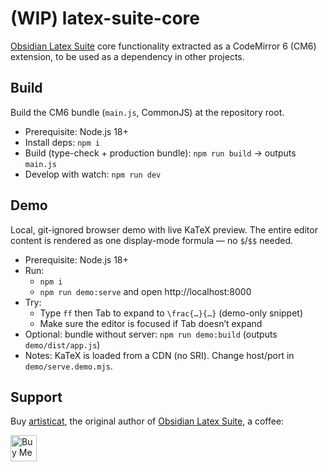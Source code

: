 # (WIP) latex-suite-core

[Obsidian Latex Suite](https://github.com/artisticat1/obsidian-latex-suite) core functionality extracted as a CodeMirror 6 (CM6) extension, to be used as a dependency in other projects.

## Build

Build the CM6 bundle (`main.js`, CommonJS) at the repository root.

- Prerequisite: Node.js 18+
- Install deps: `npm i`
- Build (type-check + production bundle): `npm run build` → outputs `main.js`
- Develop with watch: `npm run dev`

## Demo

Local, git-ignored browser demo with live KaTeX preview. The entire editor content is rendered as one display-mode formula — no `$`/`$$` needed.

- Prerequisite: Node.js 18+
- Run:
	- `npm i`
	- `npm run demo:serve` and open http://localhost:8000
- Try:
	- Type `ff` then Tab to expand to `\frac{…}{…}` (demo-only snippet)
	- Make sure the editor is focused if Tab doesn’t expand
- Optional: bundle without server: `npm run demo:build` (outputs `demo/dist/app.js`)
- Notes: KaTeX is loaded from a CDN (no SRI). Change host/port in `demo/serve.demo.mjs`.

## Support

Buy [artisticat](https://github.com/artisticat1), the original author of [Obsidian Latex Suite](https://github.com/artisticat1/obsidian-latex-suite), a coffee:

<a href='https://ko-fi.com/J3J6BBZAW' target='_blank'><img height='42' style='border:0px;height:42px;' src='https://cdn.ko-fi.com/cdn/kofi1.png?v=3' border='0' alt='Buy Me a Coffee at ko-fi.com' /></a>
